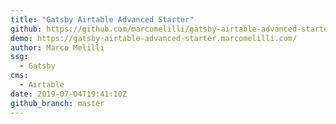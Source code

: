 ```yaml
---
title: "Gatsby Airtable Advanced Starter"
github: https://github.com/marcomelilli/gatsby-airtable-advanced-starter
demo: https://gatsby-airtable-advanced-starter.marcomelilli.com/
author: Marco Melilli
ssg:
  - Gatsby
cms:
  - Airtable
date: 2019-07-04T19:41:10Z
github_branch: master
---
```

